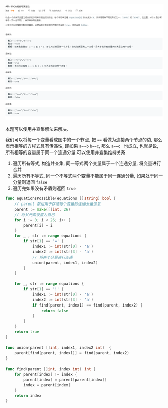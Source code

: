 <img src="image-20200616190348079.png" alt="image-20200616191541252" style="zoom:200%;" />

本题可以使用并查集解法来解决.

我们可以将每一个变量看成图中的一个节点, 把 `==` 看做为连接两个节点的边, 那么表示相等的方程式具有传递性, 即如果 `a==b` `b==c`, 那么 `a==c ` 也成立, 也就是说, 所有相等的变量属于同一个连通分量.可以使用并查集维持关系.

1. 遍历所有等式, 构造并查集, 同一等式两个变量属于一个连通分量, 将变量进行合并
2. 遍历所有不等式, 同一个不等式两个变量不能属于同一连通分量, 如果处于同一分量则返回 `false`
3. 遍历完如果没有矛盾则返回 `true`

```go
func equationsPossible(equations []string) bool {
    // parent 数组用于存储每个变量的连通分量信息
	parent := make([]int, 26)
    // 将父元素设置为自己
	for i := 0; i < 26; i++ {
		parent[i] = i
	}
	for _ , str := range equations {
		if str[1] == '=' {
			index1 := int(str[0] - 'a')
			index2 := int(str[3] - 'a')
            // 将两个分量进行连通
			union(parent, index1, index2)
		}
	}

	for _, str := range equations {
		if str[1] == '!' {
			index1 := int(str[0] - 'a')
			index2 := int(str[3] - 'a')
			if find(parent, index1) == find(parent, index2) {
				return false
			}
		}
	}
	return true
}

func union(parent []int, index1, index2 int)  {
	parent[find(parent, index1)] = find(parent, index2)
}

func find(parent []int, index int) int {
	for parent[index] != index {
		parent[index] = parent[parent[index]]
		index = parent[index]
	}
	return index
}
```